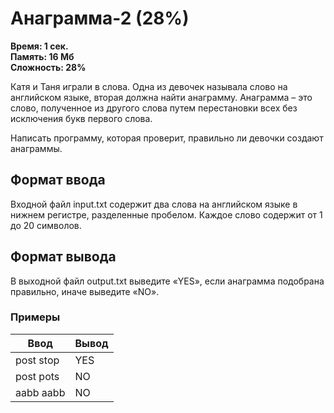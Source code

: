 <h1 class="title">Анаграмма-2 (28%)</h1>
<p><b>Время: 1 сек.<br>Память: 16 Мб<br>Сложность: 28%</b></p>
<p>Катя и Таня играли в слова. Одна из девочек называла слово на английском языке, вторая должна найти анаграмму. Анаграмма – это слово, полученное из другого слова путем перестановки всех без исключения букв первого слова.</p>
<p>Написать программу, которая проверит, правильно ли девочки создают анаграммы.</p>
<h2>Формат ввода</h2>
<p>Входной файл input.txt содержит два слова на английском языке в нижнем регистре, разделенные пробелом. Каждое слово содержит от 1 до 20 символов.</p>
<h2>Формат вывода</h2>
<p>В выходной файл output.txt выведите «YES», если анаграмма подобрана правильно, иначе выведите «NO».</p>
<h3>Примеры</h3>
<table class="sample-tests">
  <thead>
     <tr>
        <th>Ввод</th>
        <th>Вывод</th>
     </tr>
  </thead>
  <tbody>
     <tr>
        <td>post stop</td>
        <td>YES</td>
     </tr>
     <tr>
         <td>post pots</td>
         <td>NO</td>
     </tr>
     <tr>
          <td>aabb aabb</td>
          <td>NO</td>
     </tr>
  </tbody>
</table>